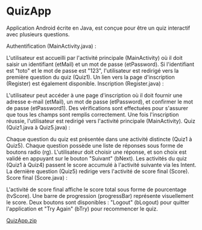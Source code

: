 # QuizApp
Application Android écrite en Java, est conçue pour être un quiz interactif avec plusieurs questions.

Authentification (MainActivity.java) :

L'utilisateur est accueilli par l'activité principale (MainActivity) où il doit saisir un identifiant (etMail) et un mot de passe (etPassword).
Si l'identifiant est "toto" et le mot de passe est "123", l'utilisateur est redirigé vers la première question du quiz (Quiz1).
Un lien vers la page d'inscription (Register) est également disponible.
Inscription (Register.java) :

L'utilisateur peut accéder à une page d'inscription où il doit fournir une adresse e-mail (etMail), un mot de passe (etPassword), et confirmer le mot de passe (etPassword1).
Des vérifications sont effectuées pour s'assurer que tous les champs sont remplis correctement.
Une fois l'inscription réussie, l'utilisateur est redirigé vers l'activité principale (MainActivity).
Quiz (Quiz1.java à Quiz5.java) :

Chaque question du quiz est présentée dans une activité distincte (Quiz1 à Quiz5).
Chaque question possède une liste de réponses sous forme de boutons radio (rg).
L'utilisateur doit choisir une réponse, et son choix est validé en appuyant sur le bouton "Suivant" (bNext).
Les activités du quiz (Quiz1 à Quiz4) passent le score accumulé à l'activité suivante via les Intent.
La dernière question (Quiz5) redirige vers l'activité de score final (Score).
Score final (Score.java) :

L'activité de score final affiche le score total sous forme de pourcentage (tvScore).
Une barre de progression (progressBar) représente visuellement le score.
Deux boutons sont disponibles : "Logout" (bLogout) pour quitter l'application et "Try Again" (bTry) pour recommencer le quiz.

[QuizApp.zip](https://github.com/Makkaoui-Mohammed/QuizApp/files/13998531/QuizApp.zip)

